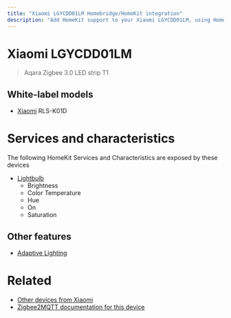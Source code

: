 ```yaml
---
title: "Xiaomi LGYCDD01LM Homebridge/HomeKit integration"
description: "Add HomeKit support to your Xiaomi LGYCDD01LM, using Homebridge, Zigbee2MQTT and homebridge-z2m."
---
```

<!---
This file has been GENERATED using src/docgen/docgen.ts
DO NOT EDIT THIS FILE MANUALLY!
-->
# Xiaomi LGYCDD01LM
> Aqara Zigbee 3.0 LED strip T1


## White-label models
* [Xiaomi](../index.md#xiaomi) RLS-K01D

# Services and characteristics
The following HomeKit Services and Characteristics are exposed by
these devices

* [Lightbulb](../../light.md)
  * Brightness
  * Color Temperature
  * Hue
  * On
  * Saturation

## Other features
* [Adaptive Lighting](../../light.md)

# Related
* [Other devices from Xiaomi](../index.md#xiaomi)
* [Zigbee2MQTT documentation for this device](https://www.zigbee2mqtt.io/devices/LGYCDD01LM.html)